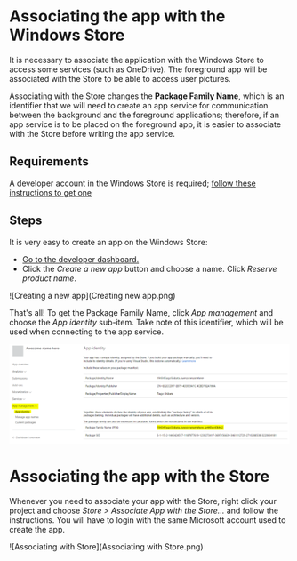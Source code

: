 ---
---
# Associating the app with the Windows Store

It is necessary to associate the application with the Windows Store to access some services (such as OneDrive). The foreground app will be associated with the Store to be able to access user pictures.

Associating with the Store changes the **Package Family Name**, which is an identifier that we will need to create an app service for communication between the background and the foreground applications; therefore, if an app service is to be placed on the foreground app, it is easier to associate with the Store before writing the app service.

## Requirements

A developer account in the Windows Store is required; [follow these instructions to get one](https://docs.microsoft.com/en-us/windows/uwp/publish/opening-a-developer-account)

## Steps

It is very easy to create an app on the Windows Store:
* [Go to the developer dashboard.](https://developer.microsoft.com/en-us/dashboard)
* Click the *Create a new app* button and choose a name. Click *Reserve product name*.

![Creating a new app](Creating new app.png)

That's all! To get the Package Family Name, click *App management* and choose the *App identity* sub-item. Take note of this identifier, which will be used when connecting to the app service.

![Package Family Name](PFN.png)

# Associating the app with the Store

Whenever you need to associate your app with the Store, right click your project and choose *Store > Associate App with the Store...* and follow the instructions. You will have to login with the same Microsoft account used to create the app.

![Associating with Store](Associating with Store.png)
